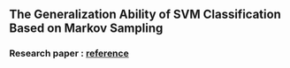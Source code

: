 ## The Generalization Ability of SVM Classification Based on Markov Sampling


### Research paper : [reference](https://github.com/XXDIL/DMI/blob/main/Research-Papers/The%20generalization%20ability%20of%20SVM%20classification%20based%20on%20Markov%20sampling.pdf)
